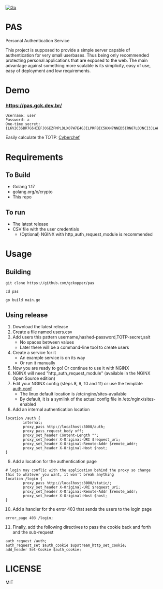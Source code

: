 [![Go](https://github.com/gckopper/pas/actions/workflows/go.yml/badge.svg?branch=dev)](https://github.com/gckopper/pas/actions/workflows/go.yml)
# PAS
Personal Authentication Service

This project is supposed to provide a simple server capable of authentication for very small userbases. Thus being only recommended protecting personal applications that are exposed to the web. The main advantage against something more scalable is its simplicity, easy of use, easy of deployment and low requirements.


# Demo
### https://pas.gck.dev.br/
```
Username: user
Password: a
One-time secret: IL6V2C3SBR7G6HIEFJOGEZFMPLDLXO7W7E4GJILPRFBIC5HXN7NNED5IRN67LDJNCI3JLAW4RCJKR5CKSMMGT7GL4O3D3GSMSXWCLZY=
```
Easily calculate the TOTP:
[Cyberchef](https://gchq.github.io/CyberChef/#recipe=From_Base32('A-Z2-7%3D',true)Generate_TOTP('',32,6,0,30)&input=SUw2VjJDM1NCUjdHNkhJRUZKT0dFWkZNUExETFhPN1c3RTRHSklMUFJGQklDNUhYTjdOTkVENUlSTjY3TERKTkNJM0pMQVc0UkNKS1I1Q0tTTU1HVDdHTDRPM0QzR1NNU1hXQ0xaWT0)
# Requirements
## To Build
- Golang 1.17
- golang.org/x/crypto
- This repo
## To run
- The latest release
- CSV file with the user credentials
   - (Optional) NGINX with http_auth_request_module is recommended

# Usage
## Building
`git clone https://github.com/gckopper/pas` 

`cd pas`

`go build main.go`
## Using release
1. Download the latest release
2. Create a file named users.csv
3. Add users this pattern username,hashed-password,TOTP-secret,salt
   * No spaces between values
   * Later there will be a command-line tool to create users
4. Create a service for it
   * An example service is on its way
   * Or run it manually
5. Now you are ready to go! Or continue to use it with NGINX
6. NGINX will need "http_auth_request_module" (available in the NGINX Open Source edition)
7. Edit your NGINX config (steps 8, 9, 10 and 11) or use the template [auth.conf](https://github.com/gckopper/pas/blob/main/auth.conf)
   * The linux default location is /etc/nginx/sites-available
   * By default, it is a symlink of the actual config file in /etc/nginx/sites-enabled
8. Add an internal authentication location 
``` 
location /auth {
        internal;
        proxy_pass http://localhost:3000/auth;
        proxy_pass_request_body off;
        proxy_set_header Content-Length "";
        proxy_set_header X-Original-URI $request_uri;
        proxy_set_header X-Original-Remote-Addr $remote_addr;
        proxy_set_header X-Original-Host $host;
}
```
9. Add a location for the authentication page
```
# login may conflic with the application behind the proxy so change this to whatever you want, it won't break anything
location /login {
        proxy_pass http://localhost:3000/static/;
        proxy_set_header X-Original-URI $request_uri;
        proxy_set_header X-Original-Remote-Addr $remote_addr;
        proxy_set_header X-Original-Host $host;
}
```
10. Add a handler for the error 403 that sends the users to the login page
```
error_page 403 /login;
```
11. Finally, add the following directives to pass the cookie back and forth and the sub-request
```
auth_request /auth;
auth_request_set $auth_cookie $upstream_http_set_cookie;
add_header Set-Cookie $auth_cookie;
```

# LICENSE
MIT
